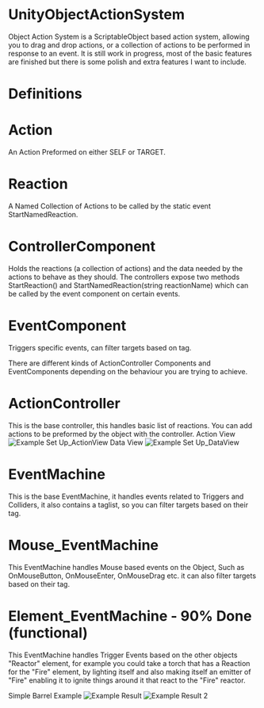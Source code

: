 # UnityObjectActionSystem

Object Action System is a ScriptableObject based action system, allowing you to drag and drop actions, or a collection of actions to be performed in response to an event.
It is still work in progress, most of the basic features are finished but there is some polish and extra features I want to include.

# Definitions 
# Action
An Action Preformed on either SELF or TARGET.
# Reaction
A Named Collection of Actions to be called by the static event StartNamedReaction.
# ControllerComponent
Holds the reactions (a collection of actions) and the data needed by the actions to behave as they should. The controllers expose two methods StartReaction() and StartNamedReaction(string reactionName) which can be called by the event component on certain events.
# EventComponent
Triggers specific events, can filter targets based on tag.

There are different kinds of ActionController Components and EventComponents depending on the behaviour you are trying to achieve.

# ActionController
This is the base controller, this handles basic list of reactions. You can add actions to be preformed by the object with the controller.
Action View
![Example Set Up_ActionView](https://i.imgur.com/HdQjsaE.png)
Data View
![Example Set Up_DataView](https://i.imgur.com/SvjzcxJ.png)

# EventMachine
This is the base EventMachine, it handles events related to Triggers and Colliders, it also contains a taglist, so you can filter targets based on their tag.

# Mouse_EventMachine
This EventMachine handles Mouse based events on the Object, Such as OnMouseButton, OnMouseEnter, OnMouseDrag etc. it can also filter targets based on their tag.

# Element_EventMachine - 90% Done (functional)
This EventMachine handles Trigger Events based on the other objects "Reactor" element, for example you could take a torch that has a Reaction for the "Fire" element, by lighting itself and also making itself an emitter of "Fire" enabling it to ignite things around it that react to the "Fire" reactor.

Simple Barrel Example
![Example Result](https://i.imgur.com/QeV81Vr.gif)
![Example Result 2](https://i.imgur.com/CZFuEVT.gif)
